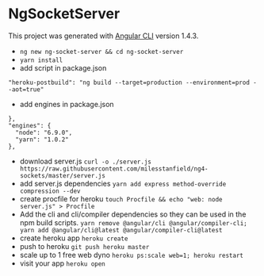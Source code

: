 # NgSocketServer

This project was generated with [Angular CLI](https://github.com/angular/angular-cli) version 1.4.3.

- `ng new ng-socket-server && cd ng-socket-server`
- `yarn install`
- add script in package.json
```
"heroku-postbuild": "ng build --target=production --environment=prod --aot=true"
```
- add engines in package.json
```
},
"engines": {
  "node": "6.9.0",
  "yarn": "1.0.2"
},
```
- download server.js `curl -o ./server.js https://raw.githubusercontent.com/milesstanfield/ng4-sockets/master/server.js`
- add server.js dependencies `yarn add express method-override compression --dev`
- create procfile for heroku `touch Procfile && echo "web: node server.js" > Procfile`
- Add the cli and cli/compiler dependencies so they can be used in the npm build scripts. `yarn remove @angular/cli @angular/compiler-cli; yarn add @angular/cli@latest @angular/compiler-cli@latest`
- create heroku app `heroku create`
- push to heroku `git push heroku master`
- scale up to 1 free web dyno `heroku ps:scale web=1; heroku restart`
- visit your app `heroku open`
